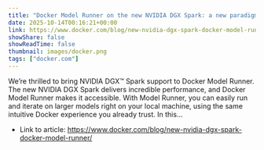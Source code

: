 ```yaml
---
title: "Docker Model Runner on the new NVIDIA DGX Spark: a new paradigm for developing AI locally"
date: 2025-10-14T00:16:21+00:00
link: https://www.docker.com/blog/new-nvidia-dgx-spark-docker-model-runner/
showShare: false
showReadTime: false
thumbnail: images/docker.png
tags: ["docker.com"]
---
```

We’re thrilled to bring NVIDIA DGX™ Spark support to Docker Model Runner. The new NVIDIA DGX Spark delivers incredible performance, and Docker Model Runner makes it accessible. With Model Runner, you can easily run and iterate on larger models right on your local machine, using the same intuitive Docker experience you already trust. In this...

- Link to article: https://www.docker.com/blog/new-nvidia-dgx-spark-docker-model-runner/